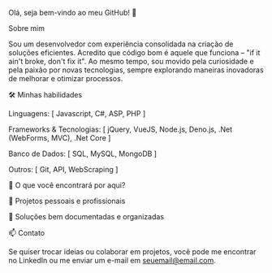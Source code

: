 Olá, seja bem-vindo ao meu GitHub! 🚀

Sobre mim

Sou um desenvolvedor com experiência consolidada na criação de soluções eficientes. Acredito que código bom é aquele que funciona – "if it ain't broke, don't fix it". Ao mesmo tempo, sou movido pela curiosidade e pela paixão por novas tecnologias, sempre explorando maneiras inovadoras de melhorar e otimizar processos.

🛠️ Minhas habilidades

Linguagens: [ Javascript, C#, ASP, PHP ]

Frameworks & Tecnologias: [ jQuery, VueJS, Node.js, Deno.js, .Net (WebForms, MVC), .Net Core ]

Banco de Dados: [ SQL, MySQL, MongoDB ]

Outros: [ Git, API, WebScraping ]

📌 O que você encontrará por aqui?

🔹 Projetos pessoais e profissionais

🔹 Soluções bem documentadas e organizadas



📫 Contato

Se quiser trocar ideias ou colaborar em projetos, você pode me encontrar no LinkedIn ou me enviar um e-mail em seuemail@email.com.


